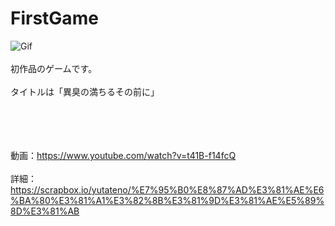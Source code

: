 # FirstGame
![Gif](https://raw.github.com/wiki/yutateno/FirstGame/first.gif)
<br><br>
初作品のゲームです。
<br><br>
タイトルは「異臭の満ちるその前に」


<br><br><br><br>
動画：https://www.youtube.com/watch?v=t41B-f14fcQ
<br><br>
詳細：https://scrapbox.io/yutateno/%E7%95%B0%E8%87%AD%E3%81%AE%E6%BA%80%E3%81%A1%E3%82%8B%E3%81%9D%E3%81%AE%E5%89%8D%E3%81%AB
